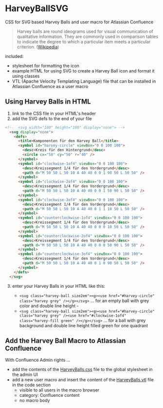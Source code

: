 # HarveyBallSVG

CSS for SVG based Harvey Balls and user macro for Atlassian Confluence

> Harvey balls are round ideograms used for visual communication of qualitative information. They are commonly used in comparison tables to indicate the degree to which a particular item meets a particular criterion. ([Wikipedia](https://en.wikipedia.org/wiki/Harvey_balls))

included:

- stylesheet for formatting the icon
- example HTML for using SVG to create a Harvey Ball icon and format it using classes
- VTL (Apache Velocity Templating Language) file that can be installed in Atlassian Confluence as a user macro

## Using Harvey Balls in HTML

1. link to the CSS file in your HTML's header
2. add the SVG defs to the end of your file
```html
<!--  <svg width="100" height="100" display="none"> -->
  <svg display="none">
    <defs>
      <title>Komponenten für den Harvey Ball</title>
      <symbol id="harvey-circle" viewBox="0 0 100 100">
        <desc>Kreis für den Hintergrund</desc>
        <circle cx="50" cy="50" r="40" />
      </symbol>
      <symbol id="clockwise-1of4" viewBox="0 0 100 100">
        <desc>Kreissegment 1/4 für den Vordergrund</desc>
        <path d="M 50 50 L 50 10 A 40 40 0 0 1 90 50 L 50 50" />
      </symbol>
      <symbol id="clockwise-2of4" viewBox="0 0 100 100">
        <desc>Kreissegment 1/4 für den Vordergrund</desc>
        <path d="M 50 50 L 50 10 A 40 40 0 0 1 50 90 L 50 50" />
      </symbol>
      <symbol id="clockwise-3of4" viewBox="0 0 100 100">
        <desc>Kreissegment 1/4 für den Vordergrund</desc>
        <path d="M 50 50 L 50 10 A 40 40 0 1 1 10 50 L 50 50" />
      </symbol>
      <symbol id="counterclockwise-1of4" viewBox="0 0 100 100">
        <desc>Kreissegment 1/4 für den Vordergrund</desc>
        <path d="M 50 50 L 50 10 A 40 40 0 0 0 10 50 L 50 50" />
      </symbol>
      <symbol id="counterclockwise-2of4" viewBox="0 0 100 100">
        <desc>Kreissegment 1/4 für den Vordergrund</desc>
        <path d="M 50 50 L 50 10 A 40 40 0 0 0 50 90 L 50 50" />
      </symbol>
      <symbol id="counterclockwise-3of4" viewBox="0 0 100 100">
        <desc>Kreissegment 1/4 für den Vordergrund</desc>
        <path d="M 50 50 L 50 10 A 40 40 0 1 0 90 50 L 50 50" />
      </symbol>
    </defs>
  </svg>
  ```
  
  3. enter your Harvey Balls in your HTML like this:
  
     - `<svg class="harvey-ball size2em"><g><use href="#harvey-circle" class="harvey grey" /></g></svg>`
     ... for an empty ball with grey color and double line height - 
     - `<svg class="harvey-ball size2em"><g><use href="#harvey-circle" class="harvey grey" /><use href="#clockwise-1of4" class="harvey-fill green" /></g></svg>` 
     ... for a ball with grey background and double line height filled green for one quadrant
     
## Add the Harvey Ball Macro to Atlassian Confluence

With Confluence Admin rights ...
* add the contents of the [HarveyBalls.css](HarveyBalls.css) file to the global stylesheet in the admin UI
* add a new user macro and insert the content of the [HarveyBalls.vtl](HarveyBalls.vtl) file in the code section
  * visible to all users in the macro browser
  * category: Confluence content
  * no macro body
